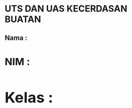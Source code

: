 <h1>UTS DAN UAS KECERDASAN BUATAN</h1>
<h2>Nama :<Vicram L/h2>
<h2>NIM :<F55123005/h2>
<h2>Kelas :<Ti a/h2>
